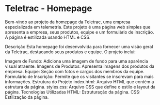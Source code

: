 # Teletrac - Homepage
Bem-vindo ao projeto da homepage da Teletrac, uma empresa especializada em telemetria. Este projeto é uma página web simples que apresenta a empresa, seus produtos, equipe e um formulário de inscrição. A página é estilizada usando HTML e CSS.

Descrição
Esta homepage foi desenvolvida para fornecer uma visão geral da Teletrac, destacando seus produtos e equipe. O projeto inclui:

Imagem de Fundo: Adiciona uma imagem de fundo para uma aparência visual atraente.
Imagens de Produtos: Apresenta imagens dos produtos da empresa.
Equipe: Seção com fotos e cargos dos membros da equipe.
Formulário de Inscrição: Permite que os visitantes se inscrevam para mais informações.
Estrutura do Projeto
index.html: Arquivo HTML que contém a estrutura da página.
styles.css: Arquivo CSS que define o estilo e layout da página.
Tecnologias Utilizadas
HTML: Estruturação da página.
CSS: Estilização da página.
